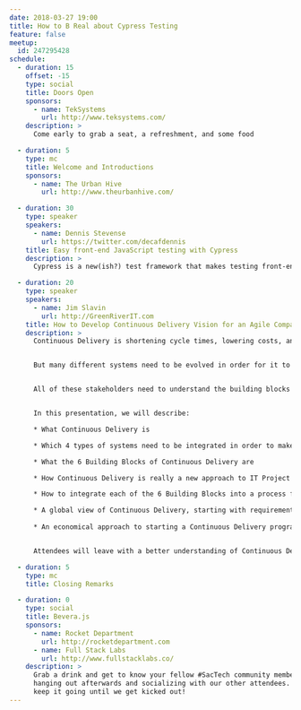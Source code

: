 ```yaml
---
date: 2018-03-27 19:00
title: How to B Real about Cypress Testing
feature: false
meetup:
  id: 247295428
schedule:
  - duration: 15
    offset: -15
    type: social
    title: Doors Open
    sponsors:
      - name: TekSystems
        url: http://www.teksystems.com/
    description: >
      Come early to grab a seat, a refreshment, and some food

  - duration: 5
    type: mc
    title: Welcome and Introductions
    sponsors:
      - name: The Urban Hive
        url: http://www.theurbanhive.com/

  - duration: 30
    type: speaker
    speakers:
      - name: Dennis Stevense
        url: https://twitter.com/decafdennis
    title: Easy front-end JavaScript testing with Cypress
    description: >
      Cypress is a new(ish?) test framework that makes testing front-end code easy and fast right out of the box. I'll demonstrate how we're using it with a non-trivial real-world example, and I'll also go over some of the great recommendations from the Cypress documentation that have helped us keep our front-end tests manageable.

  - duration: 20
    type: speaker
    speakers:
      - name: Jim Slavin
        url: http://GreenRiverIT.com
    title: How to Develop Continuous Delivery Vision for an Agile Company  
    description: >
      Continuous Delivery is shortening cycle times, lowering costs, and improving profitability in every industry.


      But many different systems need to be evolved in order for it to become possible to implement Continuous Delivery in an organization.  Therefore, implementation of Continuous Delivery requires participation from people in many parts of an organization.


      All of these stakeholders need to understand the building blocks of Continuous Delivery, so that they can understand how their own groups would need to evolve in order to integrate into a Continuous Delivery system.  Fortunately, the technical work of setting up Continuous Delivery is relatively inexpensive and straightforward using built-in integrations available in widely used tools such as the Atlassian suite (Confluence, JIRA, Bitbucket, Bamboo, Crowd), if you know how to architect a system and set up the integrations.


      In this presentation, we will describe:

      * What Continuous Delivery is

      * Which 4 types of systems need to be integrated in order to make Continuous Delivery possible

      * What the 6 Building Blocks of Continuous Delivery are

      * How Continuous Delivery is really a new approach to IT Project Management that can enable organizations of any size to become more agile

      * How to integrate each of the 6 Building Blocks into a process for creating each new IT project

      * A global view of Continuous Delivery, starting with requirements gathering, and continuing all the way through to delivery of new working functionality in production
      
      * An economical approach to starting a Continuous Delivery program in any organization using built-in integrations that ship with Atlassian tools, including Confluence, JIRA, Bitbucket, Bamboo, and Crowd


      Attendees will leave with a better understanding of Continuous Delivery, and with an improved ability to promote economical implementation of Continuous Delivery in their own workplace.

  - duration: 5
    type: mc
    title: Closing Remarks

  - duration: 0
    type: social
    title: Bevera.js
    sponsors:
      - name: Rocket Department
        url: http://rocketdepartment.com
      - name: Full Stack Labs
        url: http://www.fullstacklabs.co/
    description: >
      Grab a drink and get to know your fellow #SacTech community members by
      hanging out afterwards and socializing with our other attendees. We'll
      keep it going until we get kicked out!
---
```

